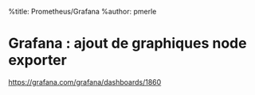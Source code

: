 %title: Prometheus/Grafana
%author: pmerle


# Grafana : ajout de graphiques node exporter

https://grafana.com/grafana/dashboards/1860





